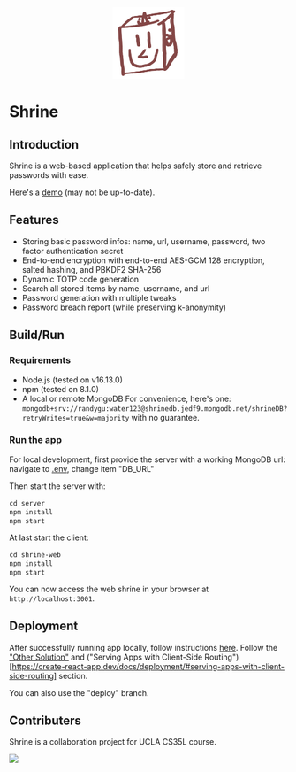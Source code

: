 <p align="center">
    <img src="./shrine-web/src/Assets/logo.png"  width="130" height="130" >
    <h1 align="left">Shrine</h1>
</p>

## Introduction

Shrine is a web-based application that helps safely store and retrieve passwords with ease.

Here's a [demo](https://shrine.hyplaze.com/) (may not be up-to-date).

## Features

- Storing basic password infos: name, url, username, password, two factor authentication secret
- End-to-end encryption with end-to-end AES-GCM 128 encryption, salted hashing, and PBKDF2 SHA-256
- Dynamic TOTP code generation
- Search all stored items by name, username, and url
- Password generation with multiple tweaks
- Password breach report (while preserving k-anonymity)

## Build/Run
### Requirements

- Node.js (tested on v16.13.0)
- npm (tested on 8.1.0)
- A local or remote MongoDB
	For convenience, here's one: `mongodb+srv://randygu:water123@shrinedb.jedf9.mongodb.net/shrineDB?retryWrites=true&w=majority` with no guarantee.

### Run the app

For local development, first provide the server with a working MongoDB url:
navigate to [.env](./server/.env), change item "DB_URL"

Then start the server with:

```shell
cd server
npm install
npm start
```

At last start the client:
```shell
cd shrine-web
npm install
npm start
```

You can now access the web shrine in your browser at `http://localhost:3001`.

## Deployment

After successfully running app locally, follow instructions [here](https://create-react-app.dev/docs/deployment/). Follow the ["Other Solution"](https://create-react-app.dev/docs/deployment/#other-solutions) and ("Serving Apps with Client-Side Routing")[https://create-react-app.dev/docs/deployment/#serving-apps-with-client-side-routing] section.

You can also use the "deploy" branch.

## Contributers

Shrine is a collaboration project for UCLA CS35L course.

<a href="https://github.com/hyplaze/shrine/graphs/contributors">
  <img src="https://contrib.rocks/image?repo=hyplaze/shrine" />
</a>
